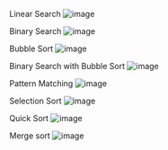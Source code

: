 Linear Search
![image](https://github.com/user-attachments/assets/7ee02bf7-014e-4b49-ba43-001b6e014a95)

Binary Search
![image](https://github.com/user-attachments/assets/e67a00ea-46e8-4979-bfcf-587dadd74eae)

Bubble Sort
![image](https://github.com/user-attachments/assets/57b77ea2-57bb-4798-a59c-5be42bd49e4a)

Binary Search with Bubble Sort
![image](https://github.com/user-attachments/assets/819a8697-f943-4b72-8e22-acfac6bf5e73)

Pattern Matching
![image](https://github.com/user-attachments/assets/af8c63bd-827c-49a1-ab16-bbc09002c6da)

Selection Sort
![image](https://github.com/user-attachments/assets/b86e8934-694f-42c1-b235-47137324a875)

Quick Sort
![image](https://github.com/user-attachments/assets/78311899-7724-4f2d-be77-f2dc4b576b1c)

Merge sort
![image](https://github.com/user-attachments/assets/2d4db290-887a-4174-8487-75b52638adbe)


